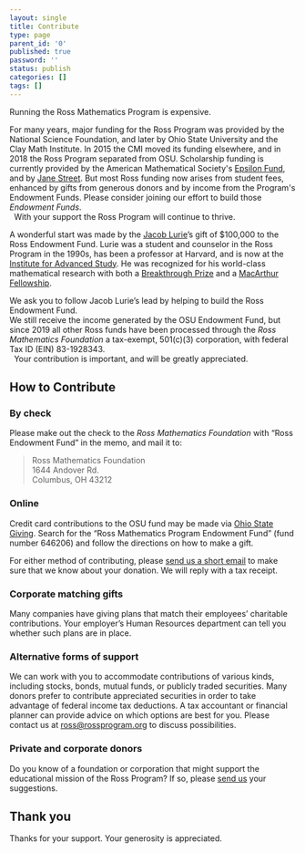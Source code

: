 ```yaml
---
layout: single
title: Contribute
type: page
parent_id: '0'
published: true
password: ''
status: publish
categories: []
tags: []
---
```

Running the Ross Mathematics Program is expensive.

For many years, major funding for the Ross Program was provided by the National Science Foundation, 
and later by Ohio State University and the Clay Math Institute.  In 2015 the CMI moved its funding elsewhere, 
and in 2018 the Ross Program separated from OSU.  Scholarship funding is currently provided by the 
American Mathematical Society's [Epsilon Fund](http://www.ams.org/programs/edu-support/epsilon/emp-epsilon), 
and by [Jane Street](https://www.janestreet.com).  But most Ross funding now arises from student fees, 
enhanced by gifts from generous donors and by income from the Program's Endowment Funds. 
Please consider joining our effort to build those _Endowment Funds_. <br>
&nbsp; With your support the Ross Program will continue to thrive.

A wonderful start was made by the [Jacob Lurie](http://en.wikipedia.org/wiki/Jacob_Lurie)’s gift of $100,000 to the Ross Endowment Fund. Lurie was a student and counselor in the Ross Program in the 1990s, has been a professor at Harvard, and is now at the [Institute for Advanced Study](https://www.ias.edu/scholars/lurie).  He was recognized for his world-class mathematical research with both 
a [Breakthrough Prize](http://en.wikipedia.org/wiki/Breakthrough_Prize_in_Mathematics) and 
a [MacArthur Fellowship](http://www.macfound.org/fellows/class/class-2014/).

We ask you to follow Jacob Lurie’s lead by helping to build the Ross Endowment Fund.  
We still receive the income generated by the OSU Endowment Fund, 
but since 2019 all other Ross funds have been processed through the _Ross Mathematics Foundation_ 
a tax-exempt, 501(c)(3) corporation, with federal Tax ID (EIN) 83-1928343.  <br>
&nbsp; Your contribution is important, and will be greatly appreciated. 

## How to Contribute

### By check

Please make out the check to the _Ross Mathematics Foundation_ with “Ross Endowment Fund” in the memo, and mail it to:

> Ross Mathematics Foundation  
> 1644 Andover Rd.  
> Columbus, OH 43212

### Online

Credit card contributions to the OSU fund may be made via [Ohio State Giving](https://www.giveto.osu.edu/makeagift). Search for the “Ross Mathematics Program Endowment Fund” (fund number 646206) and follow the directions on how to make a gift.  

For either method of contributing, please [send us a short email](mailto:ross@rossprogram.org) 
to make sure that we know about your donation. We will reply with a tax receipt. 

### Corporate matching gifts

Many companies have giving plans that match their employees’ charitable contributions. 
Your employer’s Human Resources department can tell you whether such plans are in place.

### Alternative forms of support

We can work with you to accommodate contributions of various kinds, 
including stocks, bonds, mutual funds, or publicly traded securities. 
Many donors prefer to contribute appreciated securities in order to 
take advantage of federal income tax deductions. A tax accountant or 
financial planner can provide advice on which options are best for you. 
Please contact us at [ross@rossprogram.org](mailto:ross@rossprogram.org) to discuss possibilities.

### Private and corporate donors

Do you know of a foundation or corporation that might support the educational mission 
of the Ross Program? If so, please [send us](mailto:ross@rossprogram.org) your suggestions.

## Thank you

Thanks for your support. Your generosity is appreciated.
